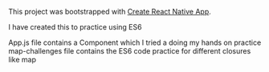 This project was bootstrapped with [Create React Native App](https://github.com/react-community/create-react-native-app).

I have created this to practice using ES6 

App.js file contains a Component which I tried a doing my hands on practice 
map-challenges file contains the ES6 code practice for different closures like map 
